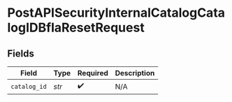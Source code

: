# PostAPISecurityInternalCatalogCatalogIDBflaResetRequest


## Fields

| Field              | Type               | Required           | Description        |
| ------------------ | ------------------ | ------------------ | ------------------ |
| `catalog_id`       | *str*              | :heavy_check_mark: | N/A                |